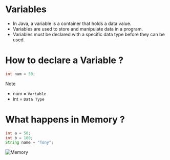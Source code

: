 # Variables 

- In Java, a variable is a container that holds a data value. 
- Variables are used to store and manipulate data in a program. 
- Variables must be declared with a specific data type before they can be used.

# How to declare a Variable ?

```java
int num = 50;
```

> [!NOTE]  
> - num = `Variable`
> - int = `Data Type`

# What happens in Memory ?

```java
int a = 50;
int b = 100;
String name = "Tony";
```
![Memory](https://github.com/Swapnadip2005/Java_DSA_Insider/assets/149895037/f0bf87fd-f374-4e4d-9d7b-2156d26da542)
